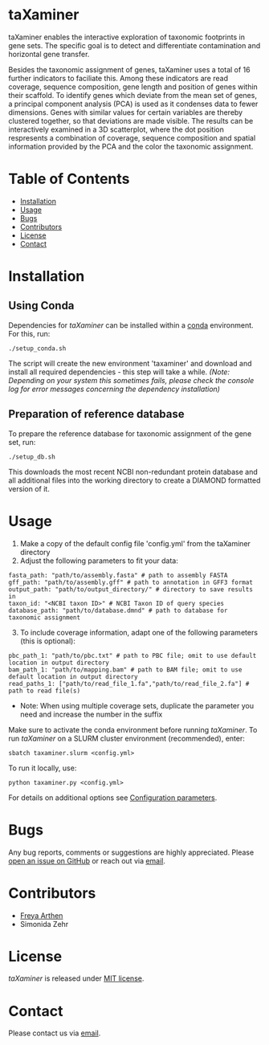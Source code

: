 # taXaminer

taXaminer enables the interactive exploration of taxonomic footprints in gene sets. The specific goal is to detect and differentiate contamination and horizontal gene transfer.

Besides the taxonomic assignment of genes, taXaminer uses a total of 16 further indicators to faciliate this. Among these indicators are read coverage, sequence composition, gene length and position of genes within their scaffold. To identify genes which deviate from the mean set of genes, a principal component analysis (PCA) is used as it condenses data to fewer dimensions. Genes with similar values for certain variables are thereby clustered together, so that deviations are made visible. The results can be interactively examined in a 3D scatterplot, where the dot position respresents a combination of coverage, sequence composition and spatial information provided by the PCA and the color the taxonomic assignment.

# Table of Contents
* [Installation](#installation)
* [Usage](#usage)
* [Bugs](#bugs)
* [Contributors](#contributors)
* [License](#license)
* [Contact](#contact)

# Installation

## Using Conda
Dependencies for *taXaminer* can be installed within a [conda](https://docs.conda.io/projects/conda/en/latest/user-guide/install/) environment. For this, run:
```
./setup_conda.sh
```
The script will create the new environment 'taxaminer' and download and install all required dependencies - this step will take a while. *(Note: Depending on your system this sometimes fails, please check the console log for error messages concerning the dependency installation)*

## Preparation of reference database
To prepare the reference database for taxonomic assignment of the gene set, run:
```
./setup_db.sh
```
This downloads the most recent NCBI non-redundant protein database and all additional files into the working directory to create a DIAMOND formatted version of it. 

# Usage
1. Make a copy of the default config file 'config.yml' from the taXaminer directory
2. Adjust the following parameters to fit your data:
```
fasta_path: "path/to/assembly.fasta" # path to assembly FASTA
gff_path: "path/to/assembly.gff" # path to annotation in GFF3 format
output_path: "path/to/output_directory/" # directory to save results in
taxon_id: "<NCBI taxon ID>" # NCBI Taxon ID of query species
database_path: "path/to/database.dmnd" # path to database for taxonomic assignment
```
3. To include coverage information, adapt one of the following parameters (this is optional):
```
pbc_path_1: "path/to/pbc.txt" # path to PBC file; omit to use default location in output directory
bam_path_1: "path/to/mapping.bam" # path to BAM file; omit to use default location in output directory
read_paths_1: ["path/to/read_file_1.fa","path/to/read_file_2.fa"] # path to read file(s)
```
* Note: When using multiple coverage sets, duplicate the parameter you need and increase the number in the suffix


Make sure to activate the conda environment before running *taXaminer*. To run *taXaminer* on a SLURM cluster environment (recommended), enter:
```
sbatch taxaminer.slurm <config.yml>
```
To run it locally, use:
```
python taxaminer.py <config.yml>
```

For details on additional options see [Configuration parameters](https://github.com/fdhubert/taXaminer/wiki/Configuration-parameters). 

# Bugs
Any bug reports, comments or suggestions are highly appreciated. Please [open an issue on GitHub](https://github.com/BIONF/taXaminer/issues/new) or reach out via [email](mailto:freya.hubert@gmail.com).

# Contributors
* [Freya Arthen](https://github.com/fdhubert)
* Simonida Zehr

# License
*taXaminer* is released under [MIT license](https://github.com/BIONF/taXaminer/blob/master/LICENSE).

# Contact
Please contact us via [email](mailto:freya.hubert@gmail.com).
